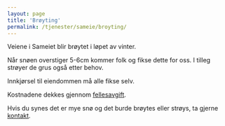 ```yaml
---
layout: page
title: 'Brøyting'
permalink: /tjenester/sameie/broyting/
---
```

Veiene i Sameiet blir brøytet i løpet av vinter.

Når snøen overstiger 5-6cm kommer folk og fikse dette for oss. I tilleg strøyer de grus også etter behov.

Innkjørsel til eiendommen må alle fikse selv.

Kostnadene dekkes gjennom [fellesavgift](/tjenester/sameie/fellesavgift).

Hvis du synes det er mye snø og det burde brøytes eller strøys, ta gjerne [kontakt](/om).
